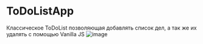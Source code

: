 # ToDoListApp
Классическое ToDoList позволяющая добавлять список дел, а так же их удалять с помощью Vanilla JS
![image](https://user-images.githubusercontent.com/73894426/184508389-71169afb-f718-42b5-b08f-d88213d5c484.png)
